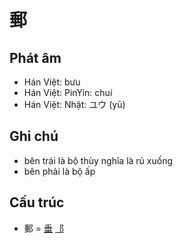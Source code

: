 # 郵

## Phát âm
* Hán Việt: bưu
* Hán Việt: PinYin: chuí
* Hán Việt: Nhật: ユウ (yū)

## Ghi chú
* bên trái là bộ thùy nghĩa là rủ xuống
* bên phải là bộ ấp

## Cấu trúc
* 郵 = [垂](垂.md) [⻏](⻏.md)

<script>window.HANZI_FIELD='郵';</script>